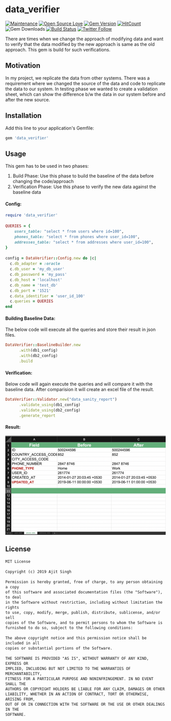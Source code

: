 # data_verifier

[![Maintenance](https://img.shields.io/badge/Maintained%3F-yes-green.svg)](https://GitHub.com/ajitsing/data_verifier/graphs/commit-activity)
[![Open Source Love](https://badges.frapsoft.com/os/v1/open-source.svg?v=102)](https://opensource.org/licenses/MIT)
[![Gem Version](https://badge.fury.io/rb/data_verifier.svg)](https://badge.fury.io/rb/data_verifier)
[![HitCount](http://hits.dwyl.io/ajitsing/data_verifier.svg)](http://hits.dwyl.io/ajitsing/data_verifier)
![Gem Downloads](http://ruby-gem-downloads-badge.herokuapp.com/data_verifier?type=total)
[![Build Status](https://travis-ci.org/ajitsing/data_verifier.svg?branch=master)](https://travis-ci.org/ajitsing/data_verifier)
[![Twitter Follow](https://img.shields.io/twitter/follow/Ajit5ingh.svg?style=social)](https://twitter.com/Ajit5ingh)

There are times when we change the approach of modifying data and want to verify
that the data modified by the new approach is same as the old approach.
This gem is build for such verifications.

## Motivation

In my project, we replicate the data from other systems. There was a requirement where we changed the source of the data
and code to replicate the data to our system. In testing phase we wanted to create a validation sheet,
which can show the difference b/w the data in our system before and after the new source.

## Installation
Add this line to your application's Gemfile:
```ruby
gem 'data_verifier'
```

## Usage
This gem has to be used in two phases:

1. Build Phase: Use this phase to build the baseline of the data before changing the code/approach
2. Verification Phase: Use this phase to verify the new data against the baseline data

#### Config:

```ruby
require 'data_verifier'

QUERIES = {
    users_table: "select * from users where id=100",
    phones_table: "select * from phones where user_id=100",
    addresses_table: "select * from addresses where user_id=100",
}

config = DataVerifier::Config.new do |c|
  c.db_adapter = :oracle
  c.db_user = 'my_db_user'
  c.db_password = 'my_pass'
  c.db_host = 'localhost'
  c.db_name = 'test_db'
  c.db_port = '1521'
  c.data_identifier = 'user_id_100'
  c.queries = QUERIES
end
```

#### Building Baseline Data:

The below code will execute all the queries and store their result in json files.

```ruby
DataVerifier::BaselineBuilder.new
      .with(db1_config)
      .with(db2_config)
      .build
```

#### Verification:

Below code will again execute the queries and will compare it with the baseline data.
After comparision it will create an excel file of the result.

```ruby
DataVerifier::Validator.new("data_sanity_report")
      .validate_using(db1_config)
      .validate_using(db2_config)
      .generate_report
```

#### Result:

<img src="https://github.com/ajitsing/ScreenShots/blob/master/data_verifier/data_verifier_result.png"/>

## License
```license
MIT License

Copyright (c) 2019 Ajit Singh

Permission is hereby granted, free of charge, to any person obtaining a copy
of this software and associated documentation files (the "Software"), to deal
in the Software without restriction, including without limitation the rights
to use, copy, modify, merge, publish, distribute, sublicense, and/or sell
copies of the Software, and to permit persons to whom the Software is
furnished to do so, subject to the following conditions:

The above copyright notice and this permission notice shall be included in all
copies or substantial portions of the Software.

THE SOFTWARE IS PROVIDED "AS IS", WITHOUT WARRANTY OF ANY KIND, EXPRESS OR
IMPLIED, INCLUDING BUT NOT LIMITED TO THE WARRANTIES OF MERCHANTABILITY,
FITNESS FOR A PARTICULAR PURPOSE AND NONINFRINGEMENT. IN NO EVENT SHALL THE
AUTHORS OR COPYRIGHT HOLDERS BE LIABLE FOR ANY CLAIM, DAMAGES OR OTHER
LIABILITY, WHETHER IN AN ACTION OF CONTRACT, TORT OR OTHERWISE, ARISING FROM,
OUT OF OR IN CONNECTION WITH THE SOFTWARE OR THE USE OR OTHER DEALINGS IN THE
SOFTWARE.
```

